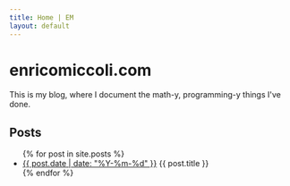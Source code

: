 ```yaml
---
title: Home | EM
layout: default
---
```

# enricomiccoli.com
This is my blog, where I document the math-y, programming-y things I've done.

## Posts

<ul>
  {% for post in site.posts %}
    <li>
      <a href="{{ post.url }}">{{ post.date | date: "%Y-%m-%d" }}</a>
      {{ post.title }}
    </li>
  {% endfor %}
</ul>
